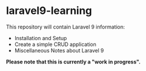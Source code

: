 # laravel9-learning

This repository will contain Laravel 9 information:

* Installation and Setup
* Create a simple CRUD application
* Miscellaneous Notes about Laravel 9

**Please note that this is currently a "work in progress".**

